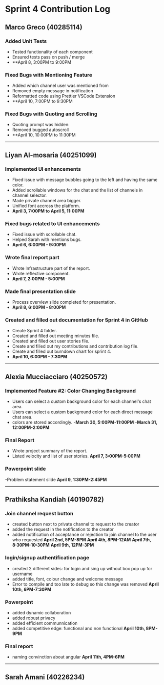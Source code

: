 # Sprint 4 Contribution Log

## Marco Greco (40285114)

### Added Unit Tests
- Tested functionality of each component
- Ensured tests pass on push / merge
- **April 8, 3:00PM to 9:00PM

### Fixed Bugs with Mentioning Feature
- Added which channel user was mentioned from
- Removed empty message in notification
- Reformatted code using Prettier VSCode Extension
- **April 10, 7:00PM to 9:30PM

### Fixed Bugs with Quoting and Scrolling
- Quoting prompt was hidden
- Removed bugged autoscroll
- **April 10, 10:00PM to 11:30PM

---

## Liyan Al-mosaria (40251099)

### Implemented UI enhancements
- Fixed issue with message bubbles going to the left and having the same color.
- Added scrollable windows for the chat and the list of channels in channel selector.
- Made private channel area bigger.
- Unified font accross the platform. 
- **April 3, 7:00PM to April 5, 11:00PM**
  
### Fixed bugs related to UI enhancements
- Fixed issue with scrollable chat.
- Helped Sarah with mentions bugs.
- **April 6, 6:00PM - 9:00PM**  
   
### Wrote final report part
- Wrote Infrastructure part of the report.
- Wrote reflective component.
- **April 7, 2:00PM - 5:00PM** 

### Made final presentation slide
- Process overview slide completed for presentation.
- **April 8, 6:00PM - 8:00PM**

### Created and filled out documentation for Sprint 4 in GitHub
- Create Sprint 4 folder.
- Created and filled out meeting minutes file.
- Created and filled out user stories file.
- Create and filled out my contributions and contribution log file.
- Create and filled out burndown chart for sprint 4.
- **April 10, 6:00PM - 7:30PM** 
  
---

## Alexia Mucciacciaro (40250572)

### Implemented Feature #2: Color Changing Background
- Users can select a custom background color for each channel's chat area.
- Users can select a custom background color for each direct message chat area.
- colors are stored accordingly.
-**March 30, 5:00PM-11:00PM**
-**March 31, 12:00PM-2:00PM**

### Final Report
- Wrote project summary of the report.
- Listed velocity and list of user stories.
**April 7, 3:00PM-5:00PM**

### Powerpoint slide
-Problem statement slide
**April 9, 1:30PM-2:45PM**

---

## Prathiksha Kandiah (40190782)

### Join channel request button
- created button next to private channel to request to the creator
- added the request in the notification to the creator
- added notification of acceptance or rejection to join channel to the user who requested
**April 2nd, 5PM-8PM**
**April 4th, 8PM-12AM**
**April 7th, 8:30PM-10:30PM**
**April 9th, 12PM-3PM**
  
### login/signup authentification page
- created 2 different sides: for login and sing up without box pop up for username
- added title, font, colour change and welcome message
- Error to compile and too late to debug so this change was removed
**April 10th, 6PM-7:30PM**
  
### Powerpoint
- added dynamic collaboration
- added robust privacy
- added efficient communnication
- added competitive edge: functional and non functional
**April 10th, 8PM-9PM**
  
### Final report
- naming convinction about angular
**April 11th, 4PM-6PM**
---

## Sarah Amani (40226234)


